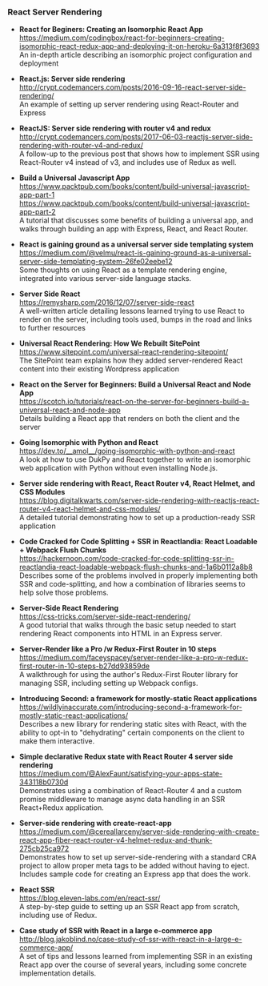 ### React Server Rendering

- **React for Beginers: Creating an Isomorphic React App**  
  https://medium.com/codingbox/react-for-beginners-creating-isomorphic-react-redux-app-and-deploying-it-on-heroku-6a313f8f3693  
  An in-depth article describing an isomorphic project configuration and deployment
  
- **React.js: Server side rendering**  
  http://crypt.codemancers.com/posts/2016-09-16-react-server-side-rendering/  
  An example of setting up server rendering using React-Router and Express
  
- **ReactJS: Server side rendering with router v4 and redux**  
  http://crypt.codemancers.com/posts/2017-06-03-reactjs-server-side-rendering-with-router-v4-and-redux/  
  A follow-up to the previous post that shows how to implement SSR using React-Router v4 instead of v3, and includes use of Redux as well.
  
- **Build a Universal Javascript App**  
  https://www.packtpub.com/books/content/build-universal-javascript-app-part-1  
  https://www.packtpub.com/books/content/build-universal-javascript-app-part-2  
  A tutorial that discusses some benefits of building a universal app, and walks through building an app with Express, React, and React Router.
  
- **React is gaining ground as a universal server side templating system**  
  https://medium.com/@velmu/react-is-gaining-ground-as-a-universal-server-side-templating-system-26fe02eebe12  
  Some thoughts on using React as a template rendering engine, integrated into various server-side language stacks.
  
- **Server Side React**  
  https://remysharp.com/2016/12/07/server-side-react  
  A well-written article detailing lessons learned trying to use React to render on the server, including tools used, bumps in the road and links to further resources
  
- **Universal React Rendering: How We Rebuilt SitePoint**  
  https://www.sitepoint.com/universal-react-rendering-sitepoint/  
  The SitePoint team explains how they added server-rendered React content into their existing Wordpress application

- **React on the Server for Beginners: Build a Universal React and Node App**  
  https://scotch.io/tutorials/react-on-the-server-for-beginners-build-a-universal-react-and-node-app  
  Details building a React app that renders on both the client and the server
  
- **Going Isomorphic with Python and React**  
  https://dev.to/__amol__/going-isomorphic-with-python-and-react  
  A look at how to use DukPy and React together to write an isomorphic web application with Python without even installing Node.js.
  
- **Server side rendering with React, React Router v4, React Helmet, and CSS Modules**  
  https://blog.digitalkwarts.com/server-side-rendering-with-reactjs-react-router-v4-react-helmet-and-css-modules/  
  A detailed tutorial demonstrating how to set up a production-ready SSR application
  
- **Code Cracked for Code Splitting + SSR in Reactlandia: React Loadable + Webpack Flush Chunks**  
  https://hackernoon.com/code-cracked-for-code-splitting-ssr-in-reactlandia-react-loadable-webpack-flush-chunks-and-1a6b0112a8b8  
  Describes some of the problems involved in properly implementing both SSR and code-splitting, and how a combination of libraries seems to help solve those problems.
  
- **Server-Side React Rendering**  
  https://css-tricks.com/server-side-react-rendering/  
  A good tutorial that walks through the basic setup needed to start rendering React components into HTML in an Express server.
  

- **Server-Render like a Pro /w Redux-First Router in 10 steps**  
  https://medium.com/faceyspacey/server-render-like-a-pro-w-redux-first-router-in-10-steps-b27dd93859de  
  A walkthrough for using the author's Redux-First Router library for managing SSR, including setting up Webpack configs.
  
- **Introducing Second: a framework for mostly-static React applications**  
  https://wildlyinaccurate.com/introducing-second-a-framework-for-mostly-static-react-applications/  
  Describes a new library for rendering static sites with React, with the ability to opt-in to "dehydrating" certain components on the client to make them interactive.
  
  
- **Simple declarative Redux state with React Router 4 server side rendering**  
  https://medium.com/@AlexFaunt/satisfying-your-apps-state-343118b0730d  
  Demonstrates using a combination of React-Router 4 and a custom promise middleware to manage async data handling in an SSR React+Redux application. 
  
- **Server-side rendering with create-react-app**  
  https://medium.com/@cereallarceny/server-side-rendering-with-create-react-app-fiber-react-router-v4-helmet-redux-and-thunk-275cb25ca972  
  Demonstrates how to set up server-side-rendering with a standard CRA project to allow proper meta tags to be added without having to eject.  Includes sample code for creating an Express app that does the work.
  
- **React SSR**  
  https://blog.eleven-labs.com/en/react-ssr/  
  A step-by-step guide to setting up an SSR React app from scratch, including use of Redux.
  
- **Case study of SSR with React in a large e-commerce app**  
  http://blog.jakoblind.no/case-study-of-ssr-with-react-in-a-large-e-commerce-app/  
  A set of tips and lessons learned from implementing SSR in an existing React app over the course of several years, including some concrete implementation details.